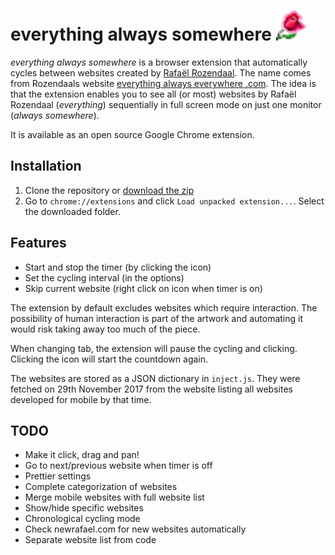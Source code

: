 # everything always somewhere ![rose](icons/rose48.png)

_everything always somewhere_ is a browser extension that automatically cycles between websites created by [Rafaël Rozendaal](http://www.newrafael.com). The name comes from Rozendaals website [everything always everywhere .com](http://www.everythingalwayseverywhere.com). The idea is that the extension enables you to see all (or most) websites by Rafaël Rozendaal (_everything_) sequentially in full screen mode on just one monitor (_always somewhere_).

It is available as an open source Google Chrome extension.

## Installation

1. Clone the repository or [download the zip](https://github.com/eraxeg/everything-always-somewhere/archive/master.zip)
1. Go to `chrome://extensions` and click `Load unpacked extension...`. Select the downloaded folder.

## Features

- Start and stop the timer (by clicking the icon)
- Set the cycling interval (in the options)
- Skip current website (right click on icon when timer is on)

The extension by default excludes websites which require interaction. The possibility of human interaction is part of the artwork and automating it would risk taking away too much of the piece.

When changing tab, the extension will pause the cycling and clicking. Clicking the icon will start the countdown again.

The websites are stored as a JSON dictionary in `inject.js`. They were fetched on 29th November 2017 from the website listing all websites developed for mobile by that time.

## TODO

- Make it click, drag and pan!
- Go to next/previous website when timer is off
- Prettier settings
- Complete categorization of websites
- Merge mobile websites with full website list
- Show/hide specific websites
- Chronological cycling mode
- Check newrafael.com for new websites automatically
- Separate website list from code

